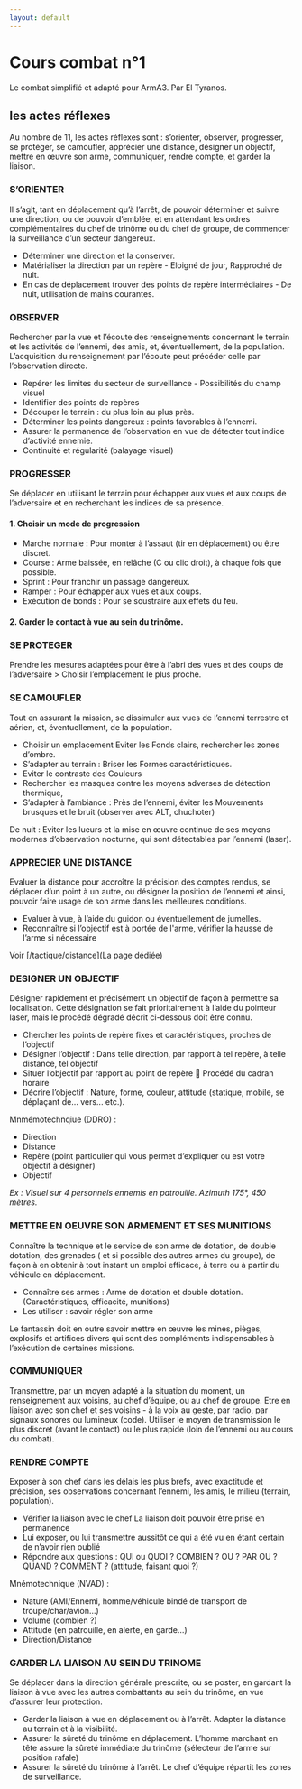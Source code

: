 ```yaml
---
layout: default
---
```


# Cours combat n°1

Le combat simplifié et adapté pour ArmA3. Par El Tyranos.

## les actes réflexes
Au nombre de 11, les actes réflexes sont : s’orienter, observer, progresser, se protéger, se camoufler, apprécier une distance, désigner un objectif, mettre en œuvre son arme, communiquer, rendre compte, et garder la liaison.

### S’ORIENTER
Il s’agit, tant en déplacement qu’à l’arrêt, de pouvoir déterminer et suivre une direction, ou de pouvoir d’emblée, et en attendant les ordres complémentaires du chef de trinôme ou du chef de groupe, de commencer la surveillance d’un secteur dangereux. 
* Déterminer une direction et la conserver.
* Matérialiser la direction par un repère - Eloigné de jour, Rapproché de nuit.
* En cas de déplacement trouver des points de repère intermédiaires - De nuit, utilisation de mains courantes.

### OBSERVER
Rechercher par la vue et l’écoute des renseignements concernant le terrain et les activités de l’ennemi, des amis, et, éventuellement, de la population. L’acquisition du renseignement par l’écoute peut précéder celle par l’observation directe.
* Repérer les limites du secteur de surveillance - Possibilités du champ visuel
* Identifier des points de repères
* Découper le terrain : du plus loin au plus près.
* Déterminer les points dangereux : points favorables à l’ennemi.
* Assurer la permanence de l’observation en vue de détecter tout indice d’activité ennemie. 
* Continuité et régularité (balayage visuel)

### PROGRESSER
Se déplacer en utilisant le terrain pour échapper aux vues et aux coups de l’adversaire et en recherchant les indices de sa présence.

#### 1. Choisir un mode de progression
* Marche normale : Pour monter à l’assaut (tir en déplacement) ou être discret.
* Course : Arme baissée, en relâche (C ou clic droit), à chaque fois que possible.
* Sprint : Pour franchir un passage dangereux.
* Ramper : Pour échapper aux vues et aux coups.
* Exécution de bonds : Pour se soustraire aux effets du feu.

#### 2. Garder le contact à vue au sein du trinôme.

### SE PROTEGER
Prendre les mesures adaptées pour être à l’abri des vues et des coups de l’adversaire > Choisir l’emplacement le plus proche.

### SE CAMOUFLER
Tout en assurant la mission, se dissimuler aux vues de l’ennemi terrestre et aérien, et, éventuellement, de la population.
* Choisir un emplacement Eviter les Fonds clairs, rechercher les zones d’ombre.
* S’adapter au terrain : Briser les Formes caractéristiques.
* Eviter le contraste des Couleurs
* Rechercher les masques contre les moyens adverses de détection thermique,
* S’adapter à l’ambiance : Près de l’ennemi, éviter les Mouvements brusques et le bruit (observer avec ALT, chuchoter)

De nuit : Eviter les lueurs et la mise en œuvre continue de ses moyens modernes d’observation nocturne, qui sont détectables par l’ennemi (laser).

### APPRECIER UNE DISTANCE
Evaluer la distance pour accroître la précision des comptes rendus, se déplacer d’un point à un autre, ou désigner la position de l’ennemi et ainsi, pouvoir faire usage de son arme dans les meilleures conditions.

* Evaluer à vue, à l’aide du guidon ou éventuellement de jumelles.
* Reconnaître si l’objectif est à portée de l'arme, vérifier la hausse de l’arme si nécessaire

Voir [/tactique/distance](La page dédiée)

### DESIGNER UN OBJECTIF
Désigner rapidement et précisément un objectif de façon à permettre sa localisation. Cette désignation se fait prioritairement à l’aide du pointeur laser, mais le procédé dégradé décrit ci-dessous doit être connu.

* Chercher les points de repère fixes et caractéristiques, proches de l’objectif
* Désigner l’objectif : Dans telle direction, par rapport à tel repère, à telle distance, tel objectif
* Situer l’objectif par rapport au point de repère  Procédé du cadran horaire
* Décrire l’objectif : Nature, forme, couleur, attitude (statique, mobile, se déplaçant de... vers... etc.).

Mnmémotechnqiue (DDRO) :
* Direction
* Distance
* Repère (point particulier qui vous permet d’expliquer ou est votre objectif à désigner)
* Objectif

_Ex : Visuel sur 4 personnels ennemis en patrouille. Azimuth 175°, 450 mètres._

### METTRE EN OEUVRE SON ARMEMENT ET SES MUNITIONS
Connaître la technique et le service de son arme de dotation, de double dotation, des grenades ( et si possible des autres armes du groupe), de façon à en obtenir à tout instant un emploi efficace, à terre ou à partir du véhicule en déplacement.

* Connaître ses armes : Arme de dotation et double dotation. (Caractéristiques, efficacité, munitions)
* Les utiliser : savoir régler son arme

Le fantassin doit en outre savoir mettre en œuvre les mines, pièges, explosifs et artifices divers qui sont des compléments indispensables à l’exécution de certaines missions.

### COMMUNIQUER
Transmettre, par un moyen adapté à la situation du moment, un renseignement aux voisins, au chef d’équipe, ou au chef de groupe.
Etre en liaison avec son chef et ses voisins - à la voix au geste, par radio, par signaux sonores ou lumineux (code). Utiliser le moyen de transmission le plus discret (avant le contact) ou le plus rapide (loin de l’ennemi ou au cours du combat).

### RENDRE COMPTE
Exposer à son chef dans les délais les plus brefs, avec exactitude et précision, ses observations concernant l’ennemi, les amis, le milieu (terrain, population).

*	Vérifier la liaison avec le chef La liaison doit pouvoir être prise en permanence
*	Lui exposer, ou lui transmettre aussitôt ce qui a été vu en étant certain de n’avoir rien oublié 
*	Répondre aux questions : QUI ou QUOI ? COMBIEN ? OU ? PAR OU ? QUAND ? COMMENT ? (attitude, faisant quoi ?)
 
Mnémotechnique (NVAD) :
* Nature (AMI/Ennemi, homme/véhicule bindé de transport de troupe/char/avion...)
* Volume (combien ?)
* Attitude (en patrouille, en alerte, en garde...)
* Direction/Distance

### GARDER LA LIAISON AU SEIN DU TRINOME
Se déplacer dans la direction générale prescrite, ou se poster, en gardant la liaison à vue avec les autres combattants au sein du trinôme, en vue d’assurer leur protection.

* Garder la liaison à vue en déplacement ou à l’arrêt. Adapter la distance au terrain et à la visibilité.
* Assurer la sûreté du trinôme en déplacement. L’homme marchant en tête assure la sûreté immédiate du trinôme (sélecteur de l’arme sur position rafale)
*	Assurer la sûreté du trinôme à l’arrêt. Le chef d’équipe répartit les zones de surveillance.

